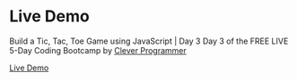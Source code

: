 # Live Demo

Build a Tic, Tac, Toe Game using JavaScript | Day 3
Day 3 of the FREE LIVE 5-Day Coding Bootcamp 
by  [Clever Programmer](https://www.youtube.com/channel/UCqrILQNl5Ed9Dz6CGMyvMTQ)
 

[Live Demo](https://debthedev.github.io/Let-s-play-the-Tic-tac-toe-Game-/)
